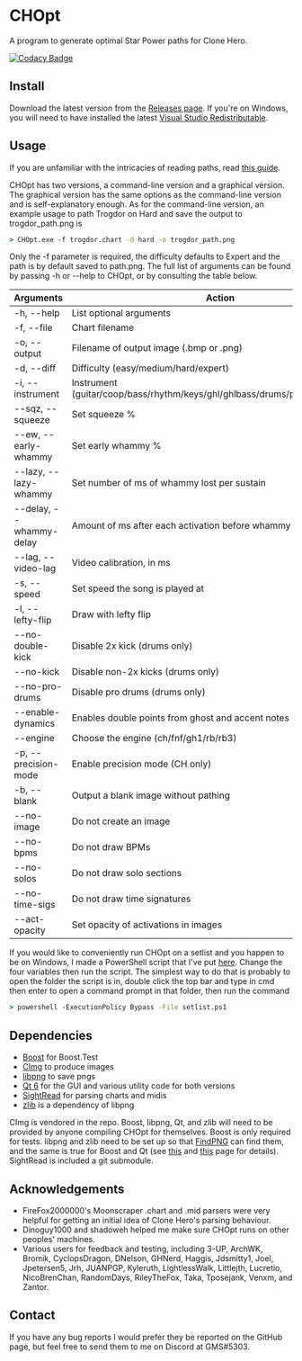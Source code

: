 # CHOpt

A program to generate optimal Star Power paths for Clone Hero.

[![Codacy Badge](https://app.codacy.com/project/badge/Grade/3e82e23473fc48779a486d9099d52e21)](https://app.codacy.com/gh/GenericMadScientist/CHOpt/dashboard?utm_source=gh&utm_medium=referral&utm_content=&utm_campaign=Badge_grade)

## Install

Download the latest version from the [Releases page](../../releases). If you're
on Windows, you will need to have installed the latest
[Visual Studio Redistributable](https://aka.ms/vs/17/release/vc_redist.x64.exe).

## Usage

If you are unfamiliar with the intricacies of reading paths, read
[this guide](misc/How-to-read-paths.md).

CHOpt has two versions, a command-line version and a graphical version. The
graphical version has the same options as the command-line version and is
self-explanatory enough. As for the command-line version, an example usage to
path Trogdor on Hard and save the output to trogdor_path.png is

```bat
> CHOpt.exe -f trogdor.chart -d hard -o trogdor_path.png
```

Only the -f parameter is required, the difficulty defaults to Expert and the
path is by default saved to path.png. The full list of arguments can be found
by passing -h or --help to CHOpt, or by consulting the table below.

| Arguments               | Action                                                                        |
| ----------------------- | ----------------------------------------------------------------------------- |
| -h, --help              | List optional arguments                                                       |
| -f, --file              | Chart filename                                                                |
| -o, --output            | Filename of output image (.bmp or .png)                                       |
| -d, --diff              | Difficulty (easy/medium/hard/expert)                                          |
| -i, --instrument        | Instrument (guitar/coop/bass/rhythm/keys/ghl/ghlbass/drums/proguitar/probass) |
| --sqz, --squeeze        | Set squeeze %                                                                 |
| --ew, --early-whammy    | Set early whammy %                                                            |
| --lazy, --lazy-whammy   | Set number of ms of whammy lost per sustain                                   |
| --delay, --whammy-delay | Amount of ms after each activation before whammy can be obtained              |
| --lag, --video-lag      | Video calibration, in ms                                                      |
| -s, --speed             | Set speed the song is played at                                               |
| -l, --lefty-flip        | Draw with lefty flip                                                          |
| --no-double-kick        | Disable 2x kick (drums only)                                                  |
| --no-kick               | Disable non-2x kicks (drums only)                                             |
| --no-pro-drums          | Disable pro drums (drums only)                                                |
| --enable-dynamics       | Enables double points from ghost and accent notes (drums only)                |
| --engine                | Choose the engine (ch/fnf/gh1/rb/rb3)                                         |
| -p, --precision-mode    | Enable precision mode (CH only)                                               |
| -b, --blank             | Output a blank image without pathing                                          |
| --no-image              | Do not create an image                                                        |
| --no-bpms               | Do not draw BPMs                                                              |
| --no-solos              | Do not draw solo sections                                                     |
| --no-time-sigs          | Do not draw time signatures                                                   |
| --act-opacity           | Set opacity of activations in images                                          |

If you would like to conveniently run CHOpt on a setlist and you happen to be
on Windows, I made a PowerShell script that I've put [here](misc/setlist.ps1).
Change the four variables then run the script. The simplest way to do that is
probably to open the folder the script is in, double click the top bar and type
in cmd then enter to open a command prompt in that folder, then run the command

```bat
> powershell -ExecutionPolicy Bypass -File setlist.ps1
```

## Dependencies

* [Boost](https://www.boost.org) for Boost.Test
* [CImg](https://cimg.eu) to produce images
* [libpng](http://libpng.org/pub/png/libpng.html) to save pngs
* [Qt 6](https://www.qt.io) for the GUI and various utility code for both
versions
* [SightRead](https://github.com/GenericMadScientist/SightRead) for parsing
charts and midis
* [zlib](https://zlib.net) is a dependency of libpng

CImg is vendored in the repo. Boost, libpng, Qt, and zlib will need to be
provided by anyone compiling CHOpt for themselves. Boost is only required for
tests. libpng and zlib need to be set up so that
[FindPNG](https://cmake.org/cmake/help/latest/module/FindPNG.html) can find
them, and the same is true for Boost and Qt (see
[this](https://cmake.org/cmake/help/latest/module/FindBoost.html) and
[this](https://cmake.org/cmake/help/latest/manual/cmake-qt.7.html) page for
details). SightRead is included a git submodule.

## Acknowledgements

* FireFox2000000's Moonscraper .chart and .mid parsers were very helpful for
getting an initial idea of Clone Hero's parsing behaviour.
* Dinoguy1000 and shadoweh helped me make sure CHOpt runs on other peoples'
machines.
* Various users for feedback and testing, including 3-UP, ArchWK, Bromik,
CyclopsDragon, DNelson, GHNerd, Haggis, Jdsmitty1, Joel, Jpetersen5, Jrh,
JUANPGP, Kyleruth, LightlessWalk, Littlejth, Lucretio, NicoBrenChan, RandomDays,
RileyTheFox, Taka, Tposejank, Venxm, and Zantor.

## Contact

If you have any bug reports I would prefer they be reported on the GitHub page,
but feel free to send them to me on Discord at GMS#5303.

